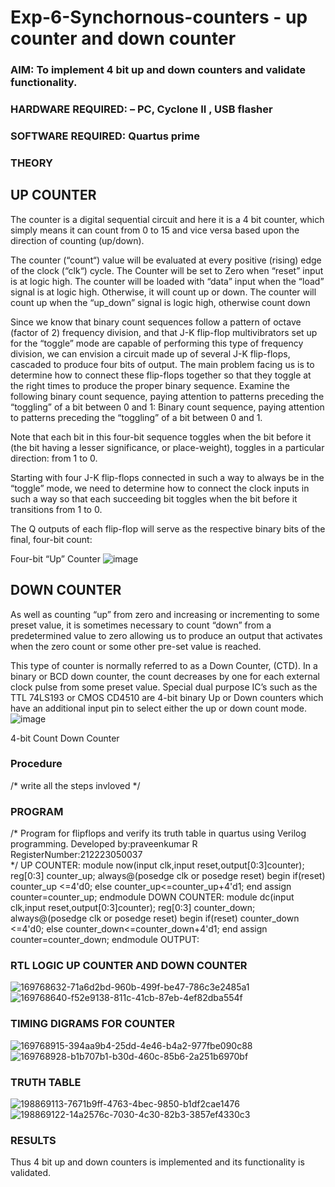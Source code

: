 # Exp-6-Synchornous-counters - up counter and down counter 
### AIM: To implement 4 bit up and down counters and validate  functionality.
### HARDWARE REQUIRED:  – PC, Cyclone II , USB flasher
### SOFTWARE REQUIRED:   Quartus prime
### THEORY 

## UP COUNTER 
The counter is a digital sequential circuit and here it is a 4 bit counter, which simply means it can count from 0 to 15 and vice versa based upon the direction of counting (up/down). 

The counter (“count“) value will be evaluated at every positive (rising) edge of the clock (“clk“) cycle.
The Counter will be set to Zero when “reset” input is at logic high.
The counter will be loaded with “data” input when the “load” signal is at logic high. Otherwise, it will count up or down.
The counter will count up when the “up_down” signal is logic high, otherwise count down

Since we know that binary count sequences follow a pattern of octave (factor of 2) frequency division, and that J-K flip-flop multivibrators set up for the “toggle” mode are capable of performing this type of frequency division, we can envision a circuit made up of several J-K flip-flops, cascaded to produce four bits of output.
The main problem facing us is to determine how to connect these flip-flops together so that they toggle at the right times to produce the proper binary sequence.
Examine the following binary count sequence, paying attention to patterns preceding the “toggling” of a bit between 0 and 1:
Binary count sequence, paying attention to patterns preceding the “toggling” of a bit between 0 and 1.

Note that each bit in this four-bit sequence toggles when the bit before it (the bit having a lesser significance, or place-weight), toggles in a particular direction: from 1 to 0.



 
 

Starting with four J-K flip-flops connected in such a way to always be in the “toggle” mode, we need to determine how to connect the clock inputs in such a way so that each succeeding bit toggles when the bit before it transitions from 1 to 0.

The Q outputs of each flip-flop will serve as the respective binary bits of the final, four-bit count:

 
 

Four-bit “Up” Counter
![image](https://user-images.githubusercontent.com/36288975/169644758-b2f4339d-9532-40c5-af40-8f4f8c942e2c.png)



## DOWN COUNTER 

As well as counting “up” from zero and increasing or incrementing to some preset value, it is sometimes necessary to count “down” from a predetermined value to zero allowing us to produce an output that activates when the zero count or some other pre-set value is reached.

This type of counter is normally referred to as a Down Counter, (CTD). In a binary or BCD down counter, the count decreases by one for each external clock pulse from some preset value. Special dual purpose IC’s such as the TTL 74LS193 or CMOS CD4510 are 4-bit binary Up or Down counters which have an additional input pin to select either the up or down count mode.
![image](https://user-images.githubusercontent.com/36288975/169644844-1a14e123-7228-4ed8-81a9-eb937dff4ac8.png)


4-bit Count Down Counter
### Procedure
/* write all the steps invloved */



### PROGRAM 
/*
Program for flipflops  and verify its truth table in quartus using Verilog programming.
Developed by:praveenkumar R 
RegisterNumber:212223050037  
*/
UP COUNTER:
module now(input clk,input reset,output[0:3]counter);
reg[0:3] counter_up;
always@(posedge clk or posedge reset)
begin
if(reset)
counter_up <=4'd0;
else
counter_up<=counter_up+4'd1;
end
assign counter=counter_up;
endmodule
DOWN COUNTER:
module dc(input clk,input reset,output[0:3]counter);
reg[0:3] counter_down;
always@(posedge clk or posedge reset)
begin
if(reset)
counter_down <=4'd0;
else
counter_down<=counter_down+4'd1;
end
assign counter=counter_down;
endmodule
OUTPUT:
### RTL LOGIC UP COUNTER AND DOWN COUNTER
![169768632-71a6d2bd-960b-499f-be47-786c3e2485a1](https://github.com/yogeshwaran72/Exp-7-Synchornous-counters-/assets/153492924/ffa051d2-4466-4692-bd98-ddca9ba1e84e)
![169768640-f52e9138-811c-41cb-87eb-4ef82dba554f](https://github.com/yogeshwaran72/Exp-7-Synchornous-counters-/assets/153492924/d09baed4-ce7a-44fb-bdfc-ad592af60b1b)
### TIMING DIGRAMS FOR COUNTER  
![169768915-394aa9b4-25dd-4e46-b4a2-977fbe090c88](https://github.com/yogeshwaran72/Exp-7-Synchornous-counters-/assets/153492924/3a198486-d52d-4aec-8bcf-e053a46e8148)
![169768928-b1b707b1-b30d-460c-85b6-2a251b6970bf](https://github.com/yogeshwaran72/Exp-7-Synchornous-counters-/assets/153492924/2101442e-6145-40d2-a052-db040ff3c215)
### TRUTH TABLE 
![198869113-7671b9ff-4763-4bec-9850-b1df2cae1476](https://github.com/yogeshwaran72/Exp-7-Synchornous-counters-/assets/153492924/ba25b0a1-fb36-4219-99ac-1414eb820657)
![198869122-14a2576c-7030-4c30-82b3-3857ef4330c3](https://github.com/yogeshwaran72/Exp-7-Synchornous-counters-/assets/153492924/96293923-2c52-4a93-b6a6-dfc6a4e5a8ae)
### RESULTS
Thus 4 bit up and down counters is implemented and its functionality is validated.



